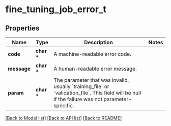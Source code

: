 # fine_tuning_job_error_t

## Properties
Name | Type | Description | Notes
------------ | ------------- | ------------- | -------------
**code** | **char \*** | A machine-readable error code. | 
**message** | **char \*** | A human-readable error message. | 
**param** | **char \*** | The parameter that was invalid, usually &#x60;training_file&#x60; or &#x60;validation_file&#x60;. This field will be null if the failure was not parameter-specific. | 

[[Back to Model list]](../README.md#documentation-for-models) [[Back to API list]](../README.md#documentation-for-api-endpoints) [[Back to README]](../README.md)


